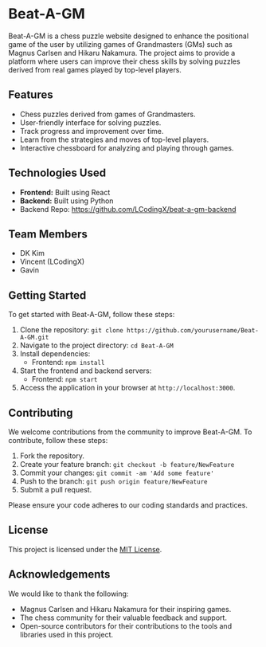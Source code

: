# Beat-A-GM

Beat-A-GM is a chess puzzle website designed to enhance the positional game of the user by utilizing games of Grandmasters (GMs) such as Magnus Carlsen and Hikaru Nakamura. The project aims to provide a platform where users can improve their chess skills by solving puzzles derived from real games played by top-level players.

## Features

- Chess puzzles derived from games of Grandmasters.
- User-friendly interface for solving puzzles.
- Track progress and improvement over time.
- Learn from the strategies and moves of top-level players.
- Interactive chessboard for analyzing and playing through games.

## Technologies Used

- **Frontend:** Built using React
- **Backend:** Built using Python
- Backend Repo: https://github.com/LCodingX/beat-a-gm-backend

## Team Members

- DK Kim
- Vincent (LCodingX)
- Gavin

## Getting Started

To get started with Beat-A-GM, follow these steps:

1. Clone the repository: `git clone https://github.com/yourusername/Beat-A-GM.git`
2. Navigate to the project directory: `cd Beat-A-GM`
3. Install dependencies:
   - Frontend: `npm install`
4. Start the frontend and backend servers:
   - Frontend: `npm start`
5. Access the application in your browser at `http://localhost:3000`.

## Contributing

We welcome contributions from the community to improve Beat-A-GM. To contribute, follow these steps:

1. Fork the repository.
2. Create your feature branch: `git checkout -b feature/NewFeature`
3. Commit your changes: `git commit -am 'Add some feature'`
4. Push to the branch: `git push origin feature/NewFeature`
5. Submit a pull request.

Please ensure your code adheres to our coding standards and practices.

## License

This project is licensed under the [MIT License](LICENSE).

## Acknowledgements

We would like to thank the following:

- Magnus Carlsen and Hikaru Nakamura for their inspiring games.
- The chess community for their valuable feedback and support.
- Open-source contributors for their contributions to the tools and libraries used in this project.
